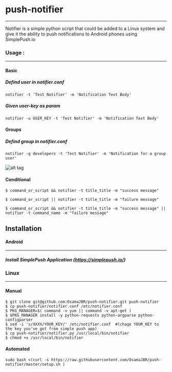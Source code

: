 # push-notifier
-----------------
Notifier is a simple python script that could be added to a Linux system and give it the ability to push notifications to Android phones using SimplePush.io

### Usage : 
-----------
#### Basic 
##### Defind user in notifier.conf
``` 
notifier -t 'Test Notifier' -m 'Notification Text Body'
``` 
##### Given user-key as param 
``` 
notifier -u USER_KEY -t 'Test Notifier' -m 'Notification Text Body'
``` 

#### Groups
##### Defind group in notifier.conf
```
notifier -g developers -t 'Test Notifier' -m 'Notification for a group user'
```

![alt tag](https://i.imgflip.com/1arn0r.gif) 
#### Conditional
```
$ command_or_script && notifier -t title_title -m "success message"

$ command_or_script || notifier -t title_title -m "failure message"

$ command_or_script && notifier -t title_title -m "success message" || notifier -t command_name -m "failure message"
```

## Installation
#### Android
---------
##### Install SimplePush Application (https://simplepush.io/)

### Linux
-----
#### Manual 
```
$ git clone git@github.com:OsamaJBR/push-notifier.git push-notifier
$ cp push-notifier/notifier.conf /etc/notifier.conf
$ PKG_MANAGER=$( command -v yum || command -v apt-get )
$ $PKG_MANAGER install -y python-requests python-argparse python-configparser
$ sed -i 's/XXXX/YOUR_KEY/' /etc/notifier.conf  #(chage YOUR_KEY to the key you've got from simple push app)
$ cp push-notifier/notifier.py /usr/local/bin/notifier
$ chmod +x /usr/local/bin/notifier
```
#### Automated
```
sudo bash <(curl -s https://raw.githubusercontent.com/OsamaJBR/push-notifier/master/setup.sh )
```

